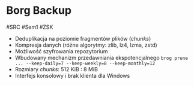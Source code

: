 # Borg Backup
#SRC #Sem1 #ZSK 

- Deduplikacja na poziomie fragmentów plików (_chunks_)
- Kompresja danych (różne algorytmy: zlib, lz4, lzma, zstd)
- Możliwość szyfrowania repozytorium
- Wbudowany mechanizm przedawniania ekspotencjalnego
		`brog prune ... --keep-daily=7 --keep-weekly=8 --keep-monthly=12`
- Rozmiary _chunks_: 512 KiB : 8 MiB
- Interfejs konsolowy i brak klienta dla Windows